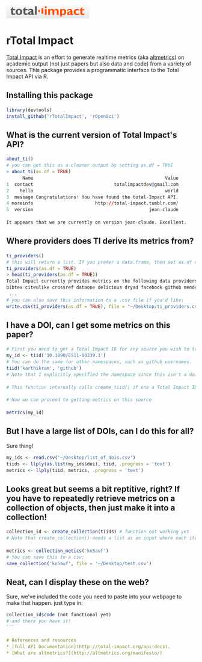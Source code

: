 ![Total Impact](total_impact.png) 
# rTotal Impact 
[Total Impact](http://total-impact.org/) is an effort to generate realtime metrics (aka [altmetrics](http://altmetrics.org)) on academic output (not just papers but also data and code) from a variety of sources.  This package provides a programmatic interface to the Total Impact API via R.


## Installing this package

```r
library(devtools)
install_github('rTotalImpact', 'rOpenSci')
```
## What is the current version of Total Impact's API?

```r
about_ti()
# you can get this as a cleaner output by setting as.df = TRUE
> about_ti(as.df = TRUE)
      Name                                                 Value
1  contact                              totalimpactdev@gmail.com
2    hello                                                 world
3  message Congratulations! You have found the total-Impact API.
4 moreinfo                       http://total-impact.tumblr.com/
5  version                                           jean-claude

It appears that we are currently on version jean-claude. Excellent.
```

## Where providers does TI derive its metrics from?

```r
ti_providers()
# this will return a list. If you prefer a data.frame, then set as.df = TRUE
ti_providers(as.df = TRUE)
> head(ti_providers(as.df = TRUE))
Total Impact currently provides metrics on the following data providers: 
bibtex citeulike crossref dataone delicious dryad facebook github mendeley plosalm pubmed slideshare topsy webpage wikipedia 
 ...
# you can also save this information to a .csv file if you'd like:
write.csv(ti_providers(as.df = TRUE), file = "~/Desktop/ti_providers.csv")
```

## I have a DOI, can I get some metrics on this paper?

```r
# First you need to get a Total Impact ID for any source you wish to track. 
my_id <- tiid('10.1890/ES11-00339.1')
# You can do the same for other namespaces, such as github usernames.
tiid('karthikram', 'github')
# Note that I explicitly specified the namespace since this isn't a doi.

# This function internally calls create_tiid() if one a Total Impact ID was not previously assigned to this object. This process is transparent to a user but lower level functions are available to call directly.

# Now we can proceed to getting metrics on this source

metrics(my_id)

```

## But I have a large list of DOIs, can I do this for all?

Sure thing!

```r
my_ids <- read.csv('~/Desktop/list_of_dois.csv')
tiids <- llply(as.list(my_ids$doi), tiid, .progress = 'text')
metrics <- llply(tiid, metrics, .progress = 'text')
```

## Looks great but seems a bit reptitive, right? If you have to repeatedly retrieve metrics on a collection of objects, then just make it into a collection!

```r
collection_id <- create_collection(tiids) # function not working yet
# Note that create_collection() needs a list as an input where each item on the list is itself a list with namespace and the id.

metrics <- collection_metics('kn5auf')
# You can save this to a csv:
save_collection('kn5auf', file = '~/Desktop/test.csv')
```

## Neat, can I display these on the web?
Sure, we've included the code you need to paste into your webpage to make that happen.
just type in:
````r
collection_id$code (not functional yet)
# and there you have it!
```

# References and resources
* [full API Documentation](http://total-impact.org/api-docs).
* [What are altmetrics?](http://altmetrics.org/manifesto/)
